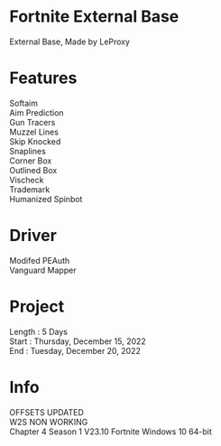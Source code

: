 # Fortnite External Base
External Base, Made by LeProxy <br>



# Features
Softaim <br>
Aim Prediction <br>
Gun Tracers <br>
Muzzel Lines <br>
Skip Knocked <br>
Snaplines <br>
Corner Box <br>
Outlined Box <br>
Vischeck <br>
Trademark <br>
Humanized Spinbot <br>


# Driver
Modifed PEAuth <br>
Vanguard Mapper <br>



# Project
Length : 5 Days <br>
Start : Thursday, December 15, 2022 <br>
End : Tuesday, December 20, 2022 <br>


# Info
OFFSETS UPDATED <br>
W2S NON WORKING <br>
Chapter 4 Season 1 V23.10 Fortnite Windows 10 64-bit  <br>
